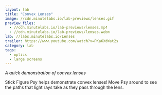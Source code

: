 ```yaml
---
layout: lab
title: "Convex Lenses"
image: //cdn.minutelabs.io/lab-previews/lenses.gif
preview_files:
  - //cdn.minutelabs.io/lab-previews/lenses.mp4
  - //cdn.minutelabs.io/lab-previews/lenses.webm
lab: //labs.minutelabs.io/Lenses
trailer: https://www.youtube.com/watch?v=PKa6XdWat2s
category: lab
tags:
  - optics
  - large screens
---
```


*A quick demonstration of convex lenses*

Stick Figure Psy helps demonstrate convex lenses! Move Psy around to see the paths that light rays take as they pass through the lens.
